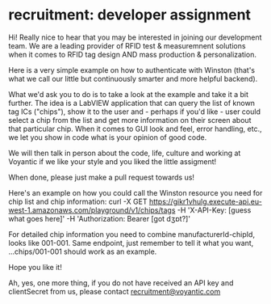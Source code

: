 # recruitment: developer assignment
Hi! Really nice to hear that you may be interested in joining our development team. We are a leading provider of RFID test & measuremnent solutions when it comes to RFID tag design AND mass production & personalization.

Here is a very simple example on how to authenticate with Winston (that's what we call our little but continuously smarter and more helpful backend).

What we'd ask you to do is to take a look at the example and take it a bit further. The idea is a LabVIEW application that can query the list of known tag ICs ("chips"), show it to the user and - perhaps if you'd like - user could select a chip from the list and get more information on their screen about that particular chip. When it comes to GUI look and feel, error handling, etc., we let you show in code what is your opinion of good code.

We will then talk in person about the code, life, culture and working at Voyantic if we like your style and you liked the little assigment!

When done, please just make a pull request towards us!

Here's an example on how you could call the Winston resource you need for chip list and chip information:
curl -X GET https://gikr1vhulg.execute-api.eu-west-1.amazonaws.com/playground/v1/chips/tags -H 'X-API-Key: [guess what goes here]' -H 'Authorization: Bearer [got dʒɒt?]'

For detailed chip information you need to combine manufacturerId-chipId, looks like 001-001. Same endpoint, just remember to tell it what you want, ...chips/001-001 should work as an example.

Hope you like it!

Ah, yes, one more thing, if you do not have received an API key and clientSecret from us, please contact recruitment@voyantic.com
